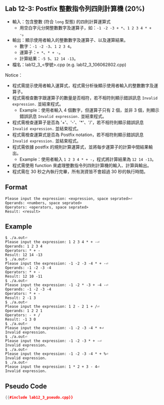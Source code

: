 ## Lab 12-3: Postfix 整數指令列四則計算機 (20%)

* 輸入：包含整數 (符合 `long` 型態) 的四則計算運算式
  * 用空白字元分開整數數字及運算子，如：`-1 -2 -3 + *`、`1 2 3 4 * + -`。
* 輸出：顯示使用者輸入的整數數字及運算子、以及運算結果。
  * 數字：`-1 -2 -3`、`1 2 3 4`。
  * 運算子：`+ *`、`* + -`。
  * 計算結果：`-5 5`、`12 14 -13`。
* 檔名：lab12_3_<學號>.cpp (e.g. lab12_3_106062802.cpp)

Notice：
* 程式需提示使用者輸入運算式，程式需分析後顯示使用者輸入的整數數字及運算子。
* 程式需檢查數字跟運算子的數量是否相符，若不相符則顯示錯誤訊息 `Invalid expression.` 並結束程式。
  * Example：使用者輸入 4 個數字，但運算子只有 2 個，並非 3 個，則顯示錯誤訊息 `Invalid expression.` 並結束程式。
* 程式需檢查運算子是否為 '+'、'-'、'*'、'/'，若不相符則顯示錯誤訊息 `Invalid expression.` 並結束程式。
* 程式需檢查運算式是否為 Postfix notation，若不相符則顯示錯誤訊息 `Invalid expression.` 並結束程式。
* 程式需依據 postfix 的規則計算運算式，並將每步運算子的計算中間結果輸出。
  * Example：使用者輸入 `1 2 3 4 * + -`，程式將計算結果為 `12 14 -13`。
* 程式需使用 function 來處理整數指令列四則計算機的輸入、計算與輸出。
* 程式需在 30 秒之內執行完畢，所有測資皆不會超過 30 秒的執行時間。

## Format

```text
Please input the expression: <expression, space seprated>⏎
Operands: <numbers, space seprated>
Operators: <operators, space seprated>
Result: <result>
```

## Example

``` console
$ ./a.out⏎
Please input the expression: 1 2 3 4 * + -⏎
Operands: 1 2 3 4
Operators: * + -
Result: 12 14 -13
$ ./a.out⏎
Please input the expression: -1 -2 -3 -4 * + -⏎
Operands: -1 -2 -3 -4
Operators: * + -
Result: 12 10 -11
$ ./a.out⏎
Please input the expression: -1 -2 * -3 + -4 -⏎
Operands: -1 -2 -3 -4
Operators: * + -
Result: 2 -1 3
$ ./a.out⏎
Please input the expression: 1 2 - 2 1 + /⏎
Operands: 1 2 2 1
Operators: - + /
Result: -1 3 0
$ ./a.out⏎
Please input the expression: -1 -2 -3 -4 * +⏎
Invalid expression.
$ ./a.out⏎
Please input the expression: -1 -2 -3 * + -⏎
Invalid expression.
$ ./a.out⏎
Please input the expression: -1 -2 -3 -4 * + %⏎
Invalid expression.
$ ./a.out⏎
Please input the expression: 1 * 2 + 3 - 4⏎
Invalid expression.
```

## Pseudo Code

``` c++
{{#include lab12_3_pseudo.cpp}}
```
